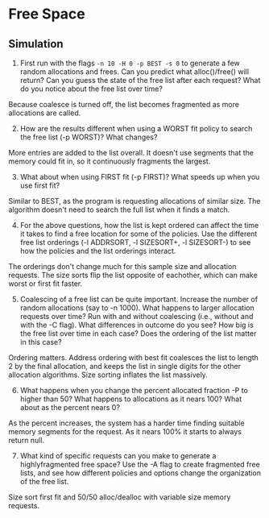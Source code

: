 
# Free Space

## Simulation

1. First run with the flags ```-n 10 -H 0 -p BEST -s 0``` to generate a few random allocations and frees. Can you predict what alloc()/free() will return? Can you guess the state of the free list after each request? What do you notice about the free list over time?

Because coalesce is turned off, the list becomes fragmented as more allocations are called.

2. How are the results different when using a WORST fit policy to search the free list (-p WORST)? What changes?

More entries are added to the list overall. It doesn't use segments that the memory could fit in, so it continuously fragments the largest.

3. What about when using FIRST fit (-p FIRST)? What speeds up when you use first fit?

Similar to BEST, as the program is requesting allocations of similar size. The algorithm doesn't need to search the full list when it finds a match.

4.  For the above questions, how the list is kept ordered can affect the time it takes to find a free location for some of the policies. Use the different free list orderings (-l ADDRSORT, -l SIZESORT+, -l SIZESORT-) to see how the policies and the list orderings interact.

The orderings don't change much for this sample size and allocation requests. The size sorts flip the list opposite of eachother, which can make worst or first fit faster.

5. Coalescing of a free list can be quite important. Increase the number of random allocations (say to -n 1000). What happens to larger allocation requests over time? Run with and without coalescing (i.e., without and with the -C flag). What differences in outcome do you see? How big is the free list over time in each case? Does the ordering of the list matter in this case?

Ordering matters. Address ordering with best fit coalesces the list to length 2 by the final allocation, and keeps the list in single digits for the other allocation algorithms. Size sorting inflates the list massively.

6. What happens when you change the percent allocated fraction -P to higher than 50? What happens to allocations as it nears 100? What about as the percent nears 0?

As the percent increases, the system has a harder time finding suitable memory segments for the request. As it nears 100% it starts to always return null. 

7.  What kind of specific requests can you make to generate a highlyfragmented free space? Use the -A flag to create fragmented free lists, and see how different policies and options change the organization of the free list.

Size sort first fit and 50/50 alloc/dealloc with variable size memory requests.
